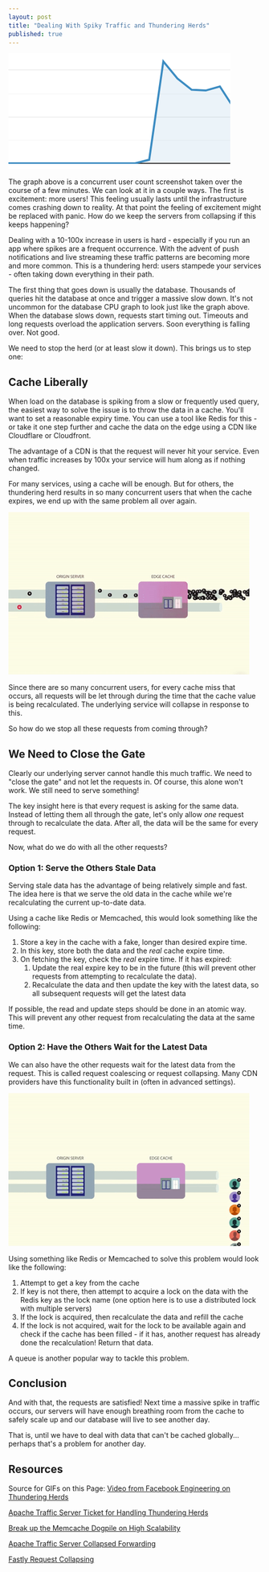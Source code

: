 ```yaml
---
layout: post
title: "Dealing With Spiky Traffic and Thundering Herds"
published: true
---
```


![/assets/spiky_traffic.png](/assets/spiky_traffic.png)

The graph above is a concurrent user count screenshot taken over the course of a few minutes. We can look at it in a couple ways. The first is excitement: more users! This feeling usually lasts until the infrastructure comes crashing down to reality. At that point the feeling of excitement might be replaced with panic. How do we keep the servers from collapsing if this keeps happening?

Dealing with a 10-100x increase in users is hard - especially if you run an app where spikes are a frequent occurrence. With the advent of push notifications and live streaming these traffic patterns are becoming more and more common. This is a thundering herd: users stampede your services - often taking down everything in their path.

The first thing that goes down is usually the database. Thousands of queries hit the database at once and trigger a massive slow down. It's not uncommon for the database CPU graph to look just like the graph above. When the database slows down, requests start timing out. Timeouts and long requests overload the application servers. Soon everything is falling over. Not good.

We need to stop the herd (or at least slow it down). This brings us to step one:

## Cache Liberally

When load on the database is spiking from a slow or frequently used query, the easiest way to solve the issue is to throw the data in a cache. You'll want to set a reasonable expiry time. You can use a tool like Redis for this - or take it one step further and cache the data on the edge using a CDN like Cloudflare or Cloudfront.

The advantage of a CDN is that the request will never hit your service. Even when traffic increases by 100x your service will hum along as if nothing changed.

For many services, using a cache will be enough. But for others, the thundering herd results in so many concurrent users that when the cache expires, we end up with the same problem all over again.

![/assets/thundering_herd.gif](/assets/thundering_herd.gif)

Since there are so many concurrent users, for every cache miss that occurs, all requests will be let through during the time that the cache value is being recalculated. The underlying service will collapse in response to this.

So how do we stop all these requests from coming through?

## We Need to Close the Gate

Clearly our underlying server cannot handle this much traffic. We need to "close the gate" and not let the requests in. Of course, this alone won't work. We still need to serve something!

The key insight here is that every request is asking for the same data. Instead of letting them all through the gate, let's only allow _one_ request through to recalculate the data. After all, the data will be the same for every request.

Now, what do we do with all the other requests?

### Option 1: Serve the Others Stale Data

Serving stale data has the advantage of being relatively simple and fast. The idea here is that we serve the old data in the cache while we're recalculating the current up-to-date data.

Using a cache like Redis or Memcached, this would look something like the following:

1. Store a key in the cache with a fake, longer than desired expire time.
2. In this key, store both the data and the _real_ cache expire time.
3. On fetching the key, check the _real_ expire time. If it has expired:
   1. Update the real expire key to be in the future (this will prevent other requests from attempting to recalculate the data).
   2. Recalculate the data and then update the key with the latest data, so all subsequent requests will get the latest data

If possible, the read and update steps should be done in an atomic way. This will prevent any other request from recalculating the data at the same time.

### Option 2: Have the Others Wait for the Latest Data

We can also have the other requests wait for the latest data from the request. This is called request coalescing or request collapsing. Many CDN providers have this functionality built in (often in advanced settings).

![/assets/coalesced_herd.gif](/assets/coalesced_herd.gif)

Using something like Redis or Memcached to solve this problem would look like the following:

1. Attempt to get a key from the cache
2. If key is not there, then attempt to acquire a lock on the data with the Redis key as the lock name (one option here is to use a distributed lock with multiple servers)
3. If the lock is acquired, then recalculate the data and refill the cache
4. If the lock is not acquired, wait for the lock to be available again and check if the cache has been filled - if it has, another request has already done the recalculation! Return that data.

A queue is another popular way to tackle this problem.

## Conclusion

And with that, the requests are satisfied! Next time a massive spike in traffic occurs, our servers will have enough breathing room from the cache to safely scale up and our database will live to see another day.

That is, until we have to deal with data that can't be cached globally... perhaps that's a problem for another day.

## Resources

Source for GIFs on this Page: [Video from Facebook Engineering on Thundering Herds](https://www.facebook.com/watch/?v=10153675295382200)

[Apache Traffic Server Ticket for Handling Thundering Herds](https://issues.apache.org/jira/browse/TS-3549)

[Break up the Memcache Dogpile on High Scalability](http://highscalability.com/strategy-break-memcache-dog-pile)

[Apache Traffic Server Collapsed Forwarding](https://docs.trafficserver.apache.org/en/latest/admin-guide/plugins/collapsed_forwarding.en.html)

[Fastly Request Collapsing](https://docs.fastly.com/en/guides/request-collapsing)
